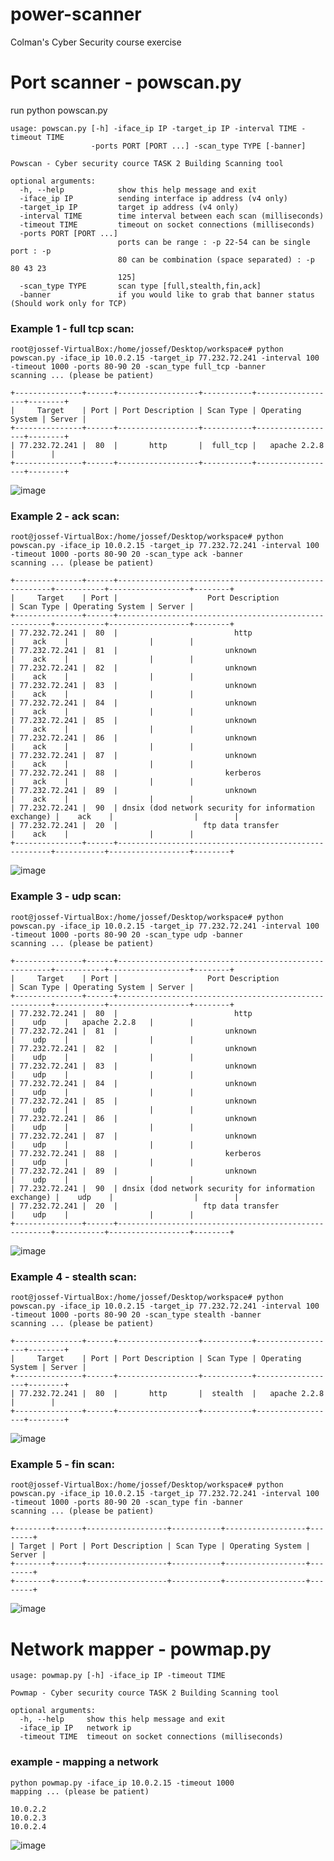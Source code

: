 power-scanner
=============

Colman's Cyber Security course exercise 

Port scanner - powscan.py
=============


run python powscan.py 

    usage: powscan.py [-h] -iface_ip IP -target_ip IP -interval TIME -timeout TIME
                      -ports PORT [PORT ...] -scan_type TYPE [-banner]
    
    Powscan - Cyber security cource TASK 2 Building Scanning tool
    
    optional arguments:
      -h, --help            show this help message and exit
      -iface_ip IP          sending interface ip address (v4 only)
      -target_ip IP         target ip address (v4 only)
      -interval TIME        time interval between each scan (milliseconds)
      -timeout TIME         timeout on socket connections (milliseconds)
      -ports PORT [PORT ...]
                            ports can be range : -p 22-54 can be single port : -p
                            80 can be combination (space separated) : -p 80 43 23
                            125]
      -scan_type TYPE       scan type [full,stealth,fin,ack]
      -banner               if you would like to grab that banner status (Should work only for TCP)


### Example 1 - full tcp scan:

    root@jossef-VirtualBox:/home/jossef/Desktop/workspace# python powscan.py -iface_ip 10.0.2.15 -target_ip 77.232.72.241 -interval 100 -timeout 1000 -ports 80-90 20 -scan_type full_tcp -banner
    scanning ... (please be patient)
    
    +---------------+------+------------------+-----------+------------------+--------+
    |     Target    | Port | Port Description | Scan Type | Operating System | Server |
    +---------------+------+------------------+-----------+------------------+--------+
    | 77.232.72.241 |  80  |       http       |  full_tcp |   apache 2.2.8   |        |
    +---------------+------+------------------+-----------+------------------+--------+

![image](https://cloud.githubusercontent.com/assets/1287098/2623831/26cc489a-bd0a-11e3-82b5-135eb75e5aa8.png)


### Example 2 - ack scan:

    root@jossef-VirtualBox:/home/jossef/Desktop/workspace# python powscan.py -iface_ip 10.0.2.15 -target_ip 77.232.72.241 -interval 100 -timeout 1000 -ports 80-90 20 -scan_type ack -banner
    scanning ... (please be patient)
    
    +---------------+------+-------------------------------------------------------+-----------+------------------+--------+
    |     Target    | Port |                    Port Description                   | Scan Type | Operating System | Server |
    +---------------+------+-------------------------------------------------------+-----------+------------------+--------+
    | 77.232.72.241 |  80  |                          http                         |    ack    |                  |        |
    | 77.232.72.241 |  81  |                        unknown                        |    ack    |                  |        |
    | 77.232.72.241 |  82  |                        unknown                        |    ack    |                  |        |
    | 77.232.72.241 |  83  |                        unknown                        |    ack    |                  |        |
    | 77.232.72.241 |  84  |                        unknown                        |    ack    |                  |        |
    | 77.232.72.241 |  85  |                        unknown                        |    ack    |                  |        |
    | 77.232.72.241 |  86  |                        unknown                        |    ack    |                  |        |
    | 77.232.72.241 |  87  |                        unknown                        |    ack    |                  |        |
    | 77.232.72.241 |  88  |                        kerberos                       |    ack    |                  |        |
    | 77.232.72.241 |  89  |                        unknown                        |    ack    |                  |        |
    | 77.232.72.241 |  90  | dnsix (dod network security for information exchange) |    ack    |                  |        |
    | 77.232.72.241 |  20  |                   ftp data transfer                   |    ack    |                  |        |
    +---------------+------+-------------------------------------------------------+-----------+------------------+--------+

![image](https://cloud.githubusercontent.com/assets/1287098/2623832/4deefbde-bd0a-11e3-94f5-fc0af7208cdf.png)


### Example 3 - udp scan:

    root@jossef-VirtualBox:/home/jossef/Desktop/workspace# python powscan.py -iface_ip 10.0.2.15 -target_ip 77.232.72.241 -interval 100 -timeout 1000 -ports 80-90 20 -scan_type udp -banner
    scanning ... (please be patient)
    
    +---------------+------+-------------------------------------------------------+-----------+------------------+--------+
    |     Target    | Port |                    Port Description                   | Scan Type | Operating System | Server |
    +---------------+------+-------------------------------------------------------+-----------+------------------+--------+
    | 77.232.72.241 |  80  |                          http                         |    udp    |   apache 2.2.8   |        |
    | 77.232.72.241 |  81  |                        unknown                        |    udp    |                  |        |
    | 77.232.72.241 |  82  |                        unknown                        |    udp    |                  |        |
    | 77.232.72.241 |  83  |                        unknown                        |    udp    |                  |        |
    | 77.232.72.241 |  84  |                        unknown                        |    udp    |                  |        |
    | 77.232.72.241 |  85  |                        unknown                        |    udp    |                  |        |
    | 77.232.72.241 |  86  |                        unknown                        |    udp    |                  |        |
    | 77.232.72.241 |  87  |                        unknown                        |    udp    |                  |        |
    | 77.232.72.241 |  88  |                        kerberos                       |    udp    |                  |        |
    | 77.232.72.241 |  89  |                        unknown                        |    udp    |                  |        |
    | 77.232.72.241 |  90  | dnsix (dod network security for information exchange) |    udp    |                  |        |
    | 77.232.72.241 |  20  |                   ftp data transfer                   |    udp    |                  |        |
    +---------------+------+-------------------------------------------------------+-----------+------------------+--------+


![image](https://cloud.githubusercontent.com/assets/1287098/2623836/8ffa9588-bd0a-11e3-984c-a071f72eec41.png)

### Example 4 - stealth scan:
    
    root@jossef-VirtualBox:/home/jossef/Desktop/workspace# python powscan.py -iface_ip 10.0.2.15 -target_ip 77.232.72.241 -interval 100 -timeout 1000 -ports 80-90 20 -scan_type stealth -banner
    scanning ... (please be patient)
    
    +---------------+------+------------------+-----------+------------------+--------+
    |     Target    | Port | Port Description | Scan Type | Operating System | Server |
    +---------------+------+------------------+-----------+------------------+--------+
    | 77.232.72.241 |  80  |       http       |  stealth  |   apache 2.2.8   |        |
    +---------------+------+------------------+-----------+------------------+--------+


![image](https://cloud.githubusercontent.com/assets/1287098/2623812/2d03d1b6-bd09-11e3-8756-b39c14a67432.png)


### Example 5 - fin scan:

    root@jossef-VirtualBox:/home/jossef/Desktop/workspace# python powscan.py -iface_ip 10.0.2.15 -target_ip 77.232.72.241 -interval 100 -timeout 1000 -ports 80-90 20 -scan_type fin -banner
    scanning ... (please be patient)
    
    +--------+------+------------------+-----------+------------------+--------+
    | Target | Port | Port Description | Scan Type | Operating System | Server |
    +--------+------+------------------+-----------+------------------+--------+
    +--------+------+------------------+-----------+------------------+--------+
    


![image](https://cloud.githubusercontent.com/assets/1287098/2623822/c0eb1790-bd09-11e3-8577-b0377c952b1b.png)

    
Network mapper - powmap.py
=============

    usage: powmap.py [-h] -iface_ip IP -timeout TIME
    
    Powmap - Cyber security cource TASK 2 Building Scanning tool
    
    optional arguments:
      -h, --help     show this help message and exit
      -iface_ip IP   network ip
      -timeout TIME  timeout on socket connections (milliseconds)

### example - mapping a network

    python powmap.py -iface_ip 10.0.2.15 -timeout 1000
    mapping ... (please be patient)
    
    10.0.2.2
    10.0.2.3
    10.0.2.4


![image](https://cloud.githubusercontent.com/assets/1287098/2623844/8e5de300-bd0b-11e3-9b08-6d0c8e6c6c2c.png)

